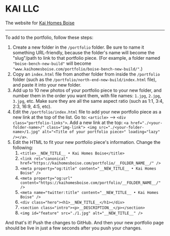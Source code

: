 # KAI LLC

The website for [Kai Homes Boise](https://kaihomesboise.com/)

---

To add to the portfolio, follow these steps:

1. Create a new folder in the `/portfolio` folder. Be sure to name it something URL-friendly, because the folder's name will become the "slug"/path to link to that portfolio piece. (For example, a folder named `"boise-bench-new-build"` will become `"www.kaihomesboise.com/portfolio/boise-bench-new-build/"`.)
1. Copy an `index.html` file from another folder from inside the `/portfolio` folder (such as the `/portfolio/north-end-new-build/index.html` file), and paste it into your new folder.
1. Add up to 10 new photos of your portfolio piece to your new folder, and number them in the order you want them, with file names: `1.jpg`, `2.jpg`, `3.jpg`, etc. Make sure they are all the same aspect ratio (such as 1:1, 3:4, 2:3, 16:9, 4:5, etc).
1. Edit the `/portfolio/index.html` file to add your new portfolio piece as a new link at the top of the list. Go to: `<article>` --> `<div class="portfolio-links">`. Add a new link at the top: `<a href="./<your-folder-name>/" class="img-link"> <img src="./<your-folder-name>/1.jpg" alt="<Title of your portfolio piece>" loading="lazy" /></a>`.
1. Edit the HTML to fit your new portfolio piece's information. Change the following:
   1. `<title>__NEW_TITLE__ • Kai Homes Boise</title>`
   1. `<link rel="canonical" href="https://kaihomesboise.com/portfolio/__FOLDER_NAME__/" />`
   1. `<meta property="og:title" content="__NEW_TITLE__ • Kai Homes Boise" />`
   1. `<meta property="og:url" content="https://kaihomesboise.com/portfolio/__FOLDER_NAME__/" />`
   1. `<meta name="twitter:title" content="__NEW_TITLE__ • Kai Homes Boise" />`
   1. `<div class="hero"><h1>__NEW_TITLE__</h1></div>`
   1. `<section class="intro"><p>__DESCRIPTION__</p></section>`
   1. `<img id="feature" src="./1.jpg" alt="__NEW_TITLE__" />`

And that's it! Push the changes to GitHub. And then your new portfolio page should be live in just a few seconds after you push your changes.
